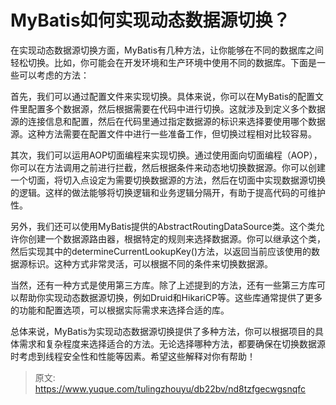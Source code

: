 # MyBatis如何实现动态数据源切换？

在实现动态数据源切换方面，MyBatis有几种方法，让你能够在不同的数据库之间轻松切换。比如，你可能会在开发环境和生产环境中使用不同的数据库。下面是一些可以考虑的方法：

首先，我们可以通过配置文件来实现切换。具体来说，你可以在MyBatis的配置文件里配置多个数据源，然后根据需要在代码中进行切换。这就涉及到定义多个数据源的连接信息和配置，然后在代码里通过指定数据源的标识来选择要使用哪个数据源。这种方法需要在配置文件中进行一些准备工作，但切换过程相对比较容易。

其次，我们可以运用AOP切面编程来实现切换。通过使用面向切面编程（AOP），你可以在方法调用之前进行拦截，然后根据条件来动态地切换数据源。你可以创建一个切面，将切入点设定为需要切换数据源的方法，然后在切面中实现数据源切换的逻辑。这样的做法能够将切换逻辑和业务逻辑分隔开，有助于提高代码的可维护性。

另外，我们还可以使用MyBatis提供的AbstractRoutingDataSource类。这个类允许你创建一个数据源路由器，根据特定的规则来选择数据源。你可以继承这个类，然后实现其中的determineCurrentLookupKey()方法，以返回当前应该使用的数据源标识。这种方式非常灵活，可以根据不同的条件来切换数据源。

当然，还有一种方式是使用第三方库。除了上述提到的方法，还有一些第三方库可以帮助你实现动态数据源切换，例如Druid和HikariCP等。这些库通常提供了更多的功能和配置选项，可以根据实际需求来选择合适的库。

总体来说，MyBatis为实现动态数据源切换提供了多种方法，你可以根据项目的具体需求和复杂程度来选择适合的方法。无论选择哪种方法，都要确保在切换数据源时考虑到线程安全性和性能等因素。希望这些解释对你有帮助！


> 原文: <https://www.yuque.com/tulingzhouyu/db22bv/nd8tzfgecwgsnqfc>